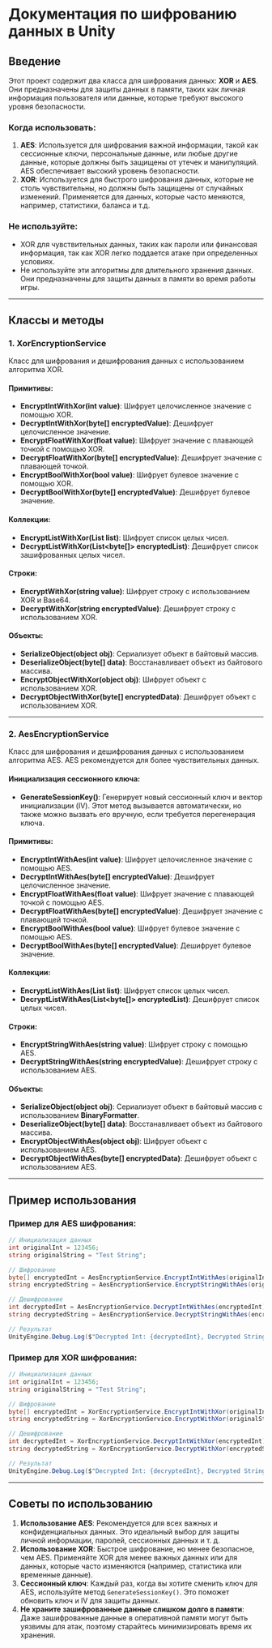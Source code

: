 # Документация по шифрованию данных в Unity

## Введение

Этот проект содержит два класса для шифрования данных: **XOR** и **AES**. Они предназначены для защиты данных в памяти, таких как личная информация пользователя или данные, которые требуют высокого уровня безопасности.

### Когда использовать:
1. **AES**: Используется для шифрования важной информации, такой как сессионные ключи, персональные данные, или любые другие данные, которые должны быть защищены от утечек и манипуляций. AES обеспечивает высокий уровень безопасности.
2. **XOR**: Используется для быстрого шифрования данных, которые не столь чувствительны, но должны быть защищены от случайных изменений. Применяется для данных, которые часто меняются, например, статистики, баланса и т.д.

### Не используйте:
- XOR для чувствительных данных, таких как пароли или финансовая информация, так как XOR легко поддается атаке при определенных условиях.
- Не используйте эти алгоритмы для длительного хранения данных. Они предназначены для защиты данных в памяти во время работы игры.

---

## Классы и методы

### 1. **XorEncryptionService**
Класс для шифрования и дешифрования данных с использованием алгоритма XOR.

#### Примитивы:
- **EncryptIntWithXor(int value)**: Шифрует целочисленное значение с помощью XOR.
- **DecryptIntWithXor(byte[] encryptedValue)**: Дешифрует целочисленное значение.
- **EncryptFloatWithXor(float value)**: Шифрует значение с плавающей точкой с помощью XOR.
- **DecryptFloatWithXor(byte[] encryptedValue)**: Дешифрует значение с плавающей точкой.
- **EncryptBoolWithXor(bool value)**: Шифрует булевое значение с помощью XOR.
- **DecryptBoolWithXor(byte[] encryptedValue)**: Дешифрует булевое значение.

#### Коллекции:
- **EncryptListWithXor(List<int> list)**: Шифрует список целых чисел.
- **DecryptListWithXor(List<byte[]> encryptedList)**: Дешифрует список зашифрованных целых чисел.

#### Строки:
- **EncryptWithXor(string value)**: Шифрует строку с использованием XOR и Base64.
- **DecryptWithXor(string encryptedValue)**: Дешифрует строку с использованием XOR.

#### Объекты:
- **SerializeObject(object obj)**: Сериализует объект в байтовый массив.
- **DeserializeObject(byte[] data)**: Восстанавливает объект из байтового массива.
- **EncryptObjectWithXor(object obj)**: Шифрует объект с использованием XOR.
- **DecryptObjectWithXor(byte[] encryptedData)**: Дешифрует объект с использованием XOR.

---

### 2. **AesEncryptionService**
Класс для шифрования и дешифрования данных с использованием алгоритма AES. AES рекомендуется для более чувствительных данных.

#### Инициализация сессионного ключа:
- **GenerateSessionKey()**: Генерирует новый сессионный ключ и вектор инициализации (IV). Этот метод вызывается автоматически, но также можно вызвать его вручную, если требуется перегенерация ключа.

#### Примитивы:
- **EncryptIntWithAes(int value)**: Шифрует целочисленное значение с помощью AES.
- **DecryptIntWithAes(byte[] encryptedValue)**: Дешифрует целочисленное значение.
- **EncryptFloatWithAes(float value)**: Шифрует значение с плавающей точкой с помощью AES.
- **DecryptFloatWithAes(byte[] encryptedValue)**: Дешифрует значение с плавающей точкой.
- **EncryptBoolWithAes(bool value)**: Шифрует булевое значение с помощью AES.
- **DecryptBoolWithAes(byte[] encryptedValue)**: Дешифрует булевое значение.

#### Коллекции:
- **EncryptListWithAes(List<int> list)**: Шифрует список целых чисел.
- **DecryptListWithAes(List<byte[]> encryptedList)**: Дешифрует список целых чисел.

#### Строки:
- **EncryptStringWithAes(string value)**: Шифрует строку с помощью AES.
- **DecryptStringWithAes(string encryptedValue)**: Дешифрует строку с использованием AES.

#### Объекты:
- **SerializeObject(object obj)**: Сериализует объект в байтовый массив с использованием **BinaryFormatter**.
- **DeserializeObject(byte[] data)**: Восстанавливает объект из байтового массива.
- **EncryptObjectWithAes(object obj)**: Шифрует объект с использованием AES.
- **DecryptObjectWithAes(byte[] encryptedData)**: Дешифрует объект с использованием AES.

---

## Пример использования

### Пример для **AES** шифрования:

```csharp
// Инициализация данных
int originalInt = 123456;
string originalString = "Test String";

// Шифрование
byte[] encryptedInt = AesEncryptionService.EncryptIntWithAes(originalInt);
string encryptedString = AesEncryptionService.EncryptStringWithAes(originalString);

// Дешифрование
int decryptedInt = AesEncryptionService.DecryptIntWithAes(encryptedInt);
string decryptedString = AesEncryptionService.DecryptStringWithAes(encryptedString);

// Результат
UnityEngine.Debug.Log($"Decrypted Int: {decryptedInt}, Decrypted String: {decryptedString}");
```

### Пример для **XOR** шифрования:

```csharp
// Инициализация данных
int originalInt = 123456;
string originalString = "Test String";

// Шифрование
byte[] encryptedInt = XorEncryptionService.EncryptIntWithXor(originalInt);
string encryptedString = XorEncryptionService.EncryptWithXor(originalString);

// Дешифрование
int decryptedInt = XorEncryptionService.DecryptIntWithXor(encryptedInt);
string decryptedString = XorEncryptionService.DecryptWithXor(encryptedString);

// Результат
UnityEngine.Debug.Log($"Decrypted Int: {decryptedInt}, Decrypted String: {decryptedString}");
```

---

## Советы по использованию

1. **Использование AES**: Рекомендуется для всех важных и конфиденциальных данных. Это идеальный выбор для защиты личной информации, паролей, сессионных данных и т. д.
2. **Использование XOR**: Быстрое шифрование, но менее безопасное, чем AES. Применяйте XOR для менее важных данных или для данных, которые часто изменяются (например, статистика или временные данные).
3. **Сессионный ключ**: Каждый раз, когда вы хотите сменить ключ для AES, используйте метод `GenerateSessionKey()`. Это поможет обновить ключ и IV для защиты данных.
4. **Не храните зашифрованные данные слишком долго в памяти**: Даже зашифрованные данные в оперативной памяти могут быть уязвимы для атак, поэтому старайтесь минимизировать время их хранения.
